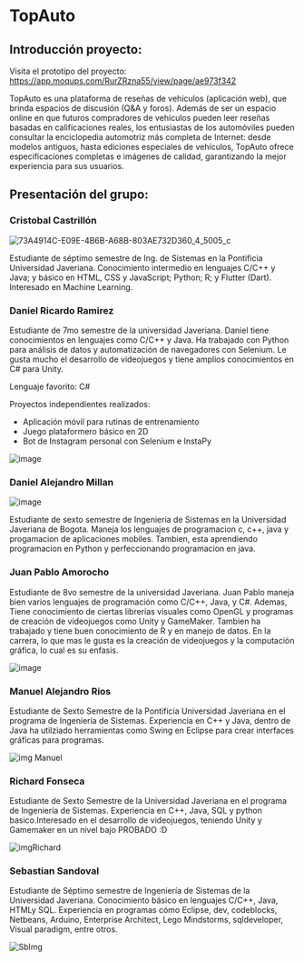 # TopAuto
## Introducción proyecto:

Visita el prototipo del proyecto: https://app.moqups.com/RurZRzna55/view/page/ae973f342

TopAuto es una plataforma de reseñas de vehículos (aplicación web), que brinda espacios de discusión (Q&A y foros). Además de ser un espacio online en que futuros compradores de vehículos pueden leer reseñas basadas en calificaciones reales, los entusiastas de los automóviles pueden consultar la enciclopedia automotriz más completa de Internet: desde modelos antiguos, hasta ediciones especiales de vehículos, TopAuto ofrece especificaciones completas e imágenes de calidad, garantizando la mejor experiencia para sus usuarios.
## Presentación del grupo:
### Cristobal Castrillón

![73A4914C-E09E-4B6B-A68B-803AE732D360_4_5005_c](https://user-images.githubusercontent.com/44101193/107680214-8c88ad00-6c6b-11eb-879a-048d4a5a37e5.jpeg)

  Estudiante de séptimo semestre de Ing. de Sistemas en la Pontificia Universidad Javeriana. Conocimiento intermedio en lenguajes C/C++ y Java; y básico en HTML, CSS y JavaScript; Python; R; y Flutter (Dart). Interesado en Machine Learning.
### Daniel Ricardo Ramirez



   Estudiante de 7mo semestre de la universidad Javeriana. Daniel tiene conocimientos en lenguajes como C/C++ y Java. Ha trabajado con Python para análisis de datos y automatización de navegadores con Selenium. Le gusta mucho el desarrollo de videojuegos y tiene amplios conocimientos en C# para Unity. 
   
   Lenguaje favorito: C#
   
   Proyectos independientes realizados: 
   - Aplicación móvil para rutinas de entrenamiento
   - Juego plataformero básico en 2D
   - Bot de Instagram personal con Selenium e InstaPy
   
   
   ![image](https://user-images.githubusercontent.com/53922735/107558267-91385d00-6ba8-11eb-8ea7-b33b70fa255e.png)
   
### Daniel Alejandro Millan
  
  ![image](https://user-images.githubusercontent.com/53922735/107678984-0750c880-6c6a-11eb-8f74-1d09b522a570.png)
  
  Estudiante de sexto semestre de Ingenieria de Sistemas en la Universidad Javeriana de Bogota. Maneja los lenguajes de programacion c, c++, java y progamacion de aplicaciones mobiles. Tambien, esta aprendiendo programacion en Python y perfeccionando programacion en java.
  
### Juan Pablo Amorocho

  Estudiante de 8vo semestre de la universidad Javeriana. Juan Pablo maneja bien varios lenguajes de programación como C/C++, Java, y C#. Ademas, Tiene conocimiento de ciertas librerias visuales como OpenGL y programas de creación de videojuegos como Unity y GameMaker. Tambien ha trabajado y tiene buen conocimiento de R y en manejo de datos. En la carrera, lo que mas le gusta es la creación de videojuegos y la computación gráfica, lo cual es su enfasis.
  
  ![image](https://user-images.githubusercontent.com/53922735/107679108-29e2e180-6c6a-11eb-943e-8cf35bd3f8ea.png)
  
### Manuel Alejandro Rios

  Estudiante de Sexto Semestre de la Pontificia Universidad Javeriana en el programa de Ingeniería de Sistemas. Experiencia en C++ y Java, dentro de Java ha utilziado herramientas como Swing en Eclipse para crear interfaces gráficas para programas.
  
  ![img Manuel](https://user-images.githubusercontent.com/58142219/107581409-08301e80-6bc6-11eb-90b6-293cad661613.jpeg)
  
### Richard Fonseca

   Estudiante de Sexto Semestre de la Universidad Javeriana en el programa de Ingeniería de Sistemas. Experiencia en C++, Java, SQL y python basico.Interesado en el desarrollo de videojuegos, teniendo Unity y Gamemaker en un nivel bajo
   PROBADO :D
   
   ![imgRichard](https://user-images.githubusercontent.com/58142219/107572879-cf3e7c80-6bba-11eb-9455-df9ff723244d.jpeg)
   
### Sebastian Sandoval

  Estudiante de Séptimo semestre de Ingeniería de Sistemas de la Universidad Javeriana. Conocimiento básico en lenguajes C/C++, Java, HTMLy SQL. Experiencia en programas cómo Eclipse, dev, codeblocks, Netbeans, Arduino, Enterprise Architect, Lego Mindstorms, sqldeveloper, Visual paradigm, entre otros. 

![SbImg](https://user-images.githubusercontent.com/78318752/107680914-729b9a00-6c6c-11eb-91ff-6e9b646321f2.jpeg)
